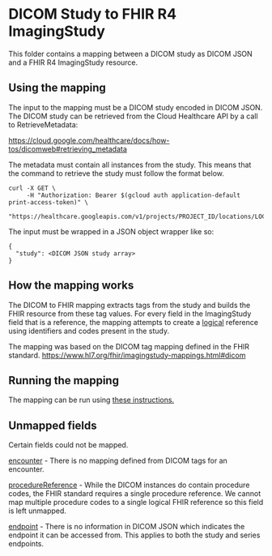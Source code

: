# DICOM Study to FHIR R4 ImagingStudy

<!--*
# Document freshness: For more information, see go/fresh-source.
freshness: { exempt: true }
*-->

This folder contains a mapping between a DICOM study as DICOM JSON and a FHIR R4
ImagingStudy resource.

## Using the mapping

The input to the mapping must be a DICOM study encoded in DICOM JSON. The DICOM
study can be retrieved from the Cloud Healthcare API by a call to
RetrieveMetadata:

https://cloud.google.com/healthcare/docs/how-tos/dicomweb#retrieving_metadata

The metadata must contain all instances from the study. This means that the
command to retrieve the study must follow the format below.

```
curl -X GET \
     -H "Authorization: Bearer $(gcloud auth application-default print-access-token)" \
     "https://healthcare.googleapis.com/v1/projects/PROJECT_ID/locations/LOCATION/datasets/DATASET_ID/dicomStores/DICOM_STORE_ID/dicomWeb/studies/STUDY_UID/metadata"
```

The input must be wrapped in a JSON object wrapper like so:

```
{
  "study": <DICOM JSON study array>
}
```

## How the mapping works

The DICOM to FHIR mapping extracts tags from the study and builds the FHIR
resource from these tag values. For every field in the ImagingStudy field that
is a reference, the mapping attempts to create a
[logical](https://www.hl7.org/fhir/references.html#logical) reference using
identifiers and codes present in the study.

The mapping was based on the DICOM tag mapping defined in the FHIR standard.
https://www.hl7.org/fhir/imagingstudy-mappings.html#dicom

## Running the mapping

The mapping can be run using
[these instructions.](http://github.com/Lakshmi-Priya-Ramisetty/healthcare-data-harmonization/blob/master/mapping_configs/README.md)

## Unmapped fields

Certain fields could not be mapped.

[encounter](https://www.hl7.org/fhir/imagingstudy-definitions.html#ImagingStudy.encounter) -
There is no mapping defined from DICOM tags for an encounter.

[procedureReference](https://www.hl7.org/fhir/imagingstudy-definitions.html#ImagingStudy.procedureReference) -
While the DICOM instances do contain procedure codes, the FHIR standard requires
a single procedure reference. We cannot map multiple procedure codes to a single
logical FHIR reference so this field is left unmapped.

[endpoint](https://www.hl7.org/fhir/imagingstudy-definitions.html#ImagingStudy.endpoint) -
There is no information in DICOM JSON which indicates the endpoint it can be
accessed from. This applies to both the study and series endpoints.
